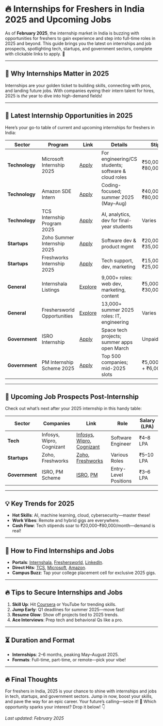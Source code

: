 # 🔥 Internships for Freshers in India 2025 and Upcoming Jobs

As of **February 2025**, the internship market in India is buzzing with opportunities for freshers to gain experience and step into full-time roles in 2025 and beyond. This guide brings you the latest on internships and job prospects, spotlighting tech, startups, and government sectors, complete with clickable links to apply. 🚀

---

## 🎯 Why Internships Matter in 2025
Internships are your golden ticket to building skills, connecting with pros, and landing future jobs. With companies eyeing their intern talent for hires, 2025 is *the* year to dive into high-demand fields!

---

## 📌 Latest Internship Opportunities in 2025

Here’s your go-to table of current and upcoming internships for freshers in India:

| **Sector**            | **Program**                          | **Link**                                      | **Details**                                      | **Stipend**           |
|-----------------------|--------------------------------------|-----------------------------------------------|------------------------------------------------|-----------------------|
| **Technology**        | Microsoft Internship 2025           | [Apply](https://careers.microsoft.com)        | For engineering/CS students; software & cloud roles | ₹50,000–₹80,000/month |
| **Technology**        | Amazon SDE Intern                   | [Apply](https://www.amazon.jobs)              | Coding-focused; summer 2025 (May–Aug)          | ₹40,000–₹80,000/month |
| **Technology**        | TCS Internship Program 2025         | [Apply](https://www.tcs.com/careers)          | AI, analytics, dev for final-year students    | Varies                |
| **Startups**          | Zoho Summer Internship 2025         | [Apply](https://www.zoho.com/careers)         | Software dev & product mgmt                   | ₹20,000–₹35,000/month |
| **Startups**          | Freshworks Internship 2025          | [Apply](https://www.freshworks.com/careers)   | Tech support, dev, marketing                  | ₹15,000–₹25,000/month |
| **General**           | Internshala Listings                | [Explore](https://internshala.com)            | 9,000+ roles: web dev, marketing, content     | ₹5,000–₹30,000/month  |
| **General**           | Freshersworld Opportunities         | [Explore](https://www.freshersworld.com)      | 13,000+ summer 2025 roles: IT, engineering    | Varies                |
| **Government**        | ISRO Internship                     | [Apply](https://www.isro.gov.in/careers)      | Space tech projects; summer apps open March   | Unpaid/Minimal        |
| **Government**        | PM Internship Scheme 2025           | [Apply](https://www.pminternship.in)          | Top 500 companies; mid-2025 slots             | ₹5,000/month + ₹6,000 |

---

## 🚀 Upcoming Job Prospects Post-Internship

Check out what’s next after your 2025 internship in this handy table:

| **Sector**       | **Companies**                         | **Link**                                      | **Role**             | **Salary (LPA)** |
|------------------|---------------------------------------|-----------------------------------------------|----------------------|------------------|
| **Tech**         | Infosys, Wipro, Cognizant            | [Infosys](https://www.infosys.com/careers), [Wipro](https://careers.wipro.com), [Cognizant](https://careers.cognizant.com) | Software Engineer    | ₹4–8 LPA         |
| **Startups**     | Zoho, Freshworks                     | [Zoho](https://www.zoho.com/careers), [Freshworks](https://www.freshworks.com/careers)             | Various Roles        | ₹5–10 LPA        |
| **Government**   | ISRO, PM Scheme                      | [ISRO](https://www.isro.gov.in/careers), [PM](https://www.pminternship.in)                 | Entry-Level Positions| ₹3–6 LPA         |

---

## 💡 Key Trends for 2025
- **Hot Skills**: AI, machine learning, cloud, cybersecurity—master these!  
- **Work Vibes**: Remote and hybrid gigs are everywhere.  
- **Cash Flow**: Tech stipends soar to ₹20,000–₹80,000/month—demand is real!

---

## 📍 How to Find Internships and Jobs
- **Portals**: [Internshala](https://internshala.com), [Freshersworld](https://www.freshersworld.com), [LinkedIn](https://www.linkedin.com).  
- **Direct Hits**: [TCS](https://www.tcs.com/careers), [Microsoft](https://careers.microsoft.com), [Amazon](https://www.amazon.jobs).  
- **Campus Buzz**: Tap your college placement cell for exclusive 2025 gigs.

---

## 🔥 Tips to Secure Internships and Jobs
1. **Skill Up**: Hit [Coursera](https://www.coursera.org) or YouTube for trending skills.  
2. **Jump Early**: Q1 deadlines for summer 2025—move fast!  
3. **Resume Glow**: Show off projects tied to 2025 trends.  
4. **Ace Interviews**: Prep tech and behavioral Qs like a pro.

---

## ⏳ Duration and Format
- **Internships**: 2–6 months, peaking May–August 2025.  
- **Formats**: Full-time, part-time, or remote—pick your vibe!

---

## 🔥 Final Thoughts
For freshers in India, 2025 is your chance to shine with internships and jobs in tech, startups, and government sectors. Jump in now, boost your skills, and pave the way for an epic career. Your future’s calling—seize it! 🚀
Which opportunity sparks your interest? Drop it below! 👇 

*Last updated: February 2025*
